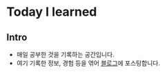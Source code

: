 # Today I learned

## Intro

- 매일 공부한 것을 기록하는 공간입니다.
- 여기 기록한 정보, 경험 등을 엮어 [블로그](https://yangeok.github.io)에 포스팅합니다.
